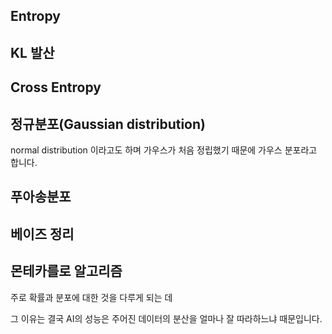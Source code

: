 ## Entropy

## KL 발산

## Cross Entropy

## 정규분포(Gaussian distribution)

normal distribution 이라고도 하며 가우스가 처음 정립했기 때문에 가우스 분포라고 합니다.

## 푸아송분포

## 베이즈 정리

## 몬테카를로 알고리즘

주로 확률과 분포에 대한 것을 다루게 되는 데 

그 이유는 결국 AI의 성능은 주어진 데이터의 분산을 얼마나 잘 따라하느냐 때문입니다.